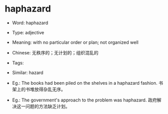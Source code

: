 # haphazard

- Word: haphazard

- Type: adjective
- Meaning: with no particular order or plan; not organized well
- Chinese: 无秩序的；无计划的；组织混乱的
- Tags: 
- Similar: hazard
- Eg.: The books had been piled on the shelves in a haphazard fashion. 书架上的书堆放得杂乱无序。
- Eg.: The government's approach to the problem was haphazard. 政府解决这一问题的方法缺乏计划。

